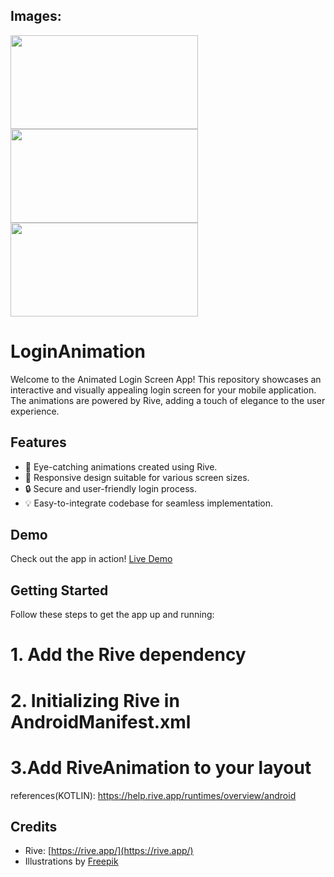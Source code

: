 ## Images:

<p float="left">
  <img src="https://github.com/user-attachments/assets/4e0fcad0-29c7-4e80-9984-403f0c04384c" width="300" height="150">
  <img src="https://github.com/user-attachments/assets/c9eefafa-7c31-421e-9ea3-2e65888cd730" width="300" height="150">
  <img src="https://github.com/user-attachments/assets/951b8b05-cc54-400c-a111-ecad3080b6b5" width="300" height="150">
</p>

# LoginAnimation

Welcome to the Animated Login Screen App! This repository showcases an interactive and visually appealing login screen for your mobile application. The animations are powered by Rive, adding a touch of elegance to the user experience.


## Features

- 🌈 Eye-catching animations created using Rive.
- 📱 Responsive design suitable for various screen sizes.
- 🔒 Secure and user-friendly login process.
- 💡 Easy-to-integrate codebase for seamless implementation.


## Demo

Check out the app in action! [Live Demo](https://youtube.com/shorts/o0wwVvIkTy4)


## Getting Started
Follow these steps to get the app up and running:
# 1. Add the Rive dependency
# 2.  Initializing Rive in AndroidManifest.xml
# 3.Add RiveAnimation to your layout
references(KOTLIN): https://help.rive.app/runtimes/overview/android


## Credits

- Rive: [https://rive.app/](https://rive.app/)
- Illustrations by [Freepik](https://www.freepik.com/)



